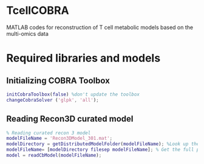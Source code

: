 # TcellCOBRA
MATLAB codes for reconstruction of T cell metabolic models based on the multi-omics data

# Required libraries and models 
## Initializing COBRA Toolbox

```MATLAB
initCobraToolbox(false) %don't update the toolbox
changeCobraSolver ('glpk', 'all');
```

## Reading Recon3D curated model
```MATLAB
% Reading curated recon 3 model
modelFileName = 'Recon3DModel_301.mat';
modelDirectory = getDistributedModelFolder(modelFileName); %Look up the folder for the distributed Models.
modelFileName= [modelDirectory filesep modelFileName]; % Get the full path. Necessary to be sure, that the right model is loaded
model = readCbModel(modelFileName);
```
